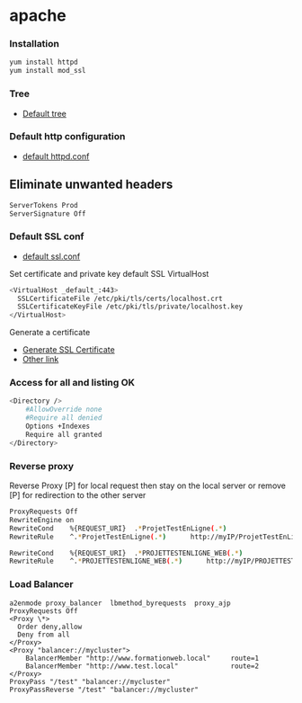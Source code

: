 # apache

### Installation
```bash
yum install httpd
yum install mod_ssl
```

### Tree
* [Default tree](tree.md)

### Default http configuration
* [default httpd.conf](httpd.conf.md)

## Eliminate unwanted headers

```bash
ServerTokens Prod
ServerSignature Off
```

### Default SSL conf
* [default ssl.conf](ssl.conf.md)

Set certificate and private key default SSL VirtualHost 
```bash
<VirtualHost _default_:443>
  SSLCertificateFile /etc/pki/tls/certs/localhost.crt
  SSLCertificateKeyFile /etc/pki/tls/private/localhost.key
</VirtualHost>
```

Generate a certificate
* [Generate SSL Certificate](https://github.com/davidboukari/ssl)
* [Other link](generate_certificate.md)


### Access for all and listing OK
```bash
<Directory />
    #AllowOverride none
    #Require all denied
    Options +Indexes
    Require all granted
</Directory>
```

### Reverse proxy

Reverse Proxy [P] for local request then stay on the local server or remove [P] for redirection to the other server

```bash
ProxyRequests Off
RewriteEngine on
RewriteCond    %{REQUEST_URI}  .*ProjetTestEnLigne(.*)
RewriteRule    ^.*ProjetTestEnLigne(.*)      http://myIP/ProjetTestEnLigne$1 [P]

RewriteCond    %{REQUEST_URI}  .*PROJETTESTENLIGNE_WEB(.*)
RewriteRule    ^.*PROJETTESTENLIGNE_WEB(.*)      http://myIP/PROJETTESTENLIGNE_WEB$1 [P]
```

### Load Balancer

```balancer
a2enmode proxy_balancer  lbmethod_byrequests  proxy_ajp
ProxyRequests Off
<Proxy \*>
  Order deny,allow
  Deny from all
</Proxy>
<Proxy "balancer://mycluster">
    BalancerMember "http://www.formationweb.local"     route=1
    BalancerMember "http://www.test.local"             route=2
</Proxy>
ProxyPass "/test" "balancer://mycluster"
ProxyPassReverse "/test" "balancer://mycluster"
```

